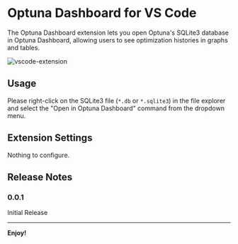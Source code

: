 # Optuna Dashboard for VS Code

The Optuna Dashboard extension lets you open Optuna's SQLite3 database in Optuna Dashboard, allowing users to see optimization histories in graphs and tables.

![vscode-extension](https://github.com/optuna/optuna-dashboard/raw/main/docs/_static/vscode-extension.png)

## Usage

Please right-click on the SQLite3 file (`*.db` or `*.sqlite3`) in the file explorer and select the "Open in Optuna Dashboard" command from the dropdown menu.

## Extension Settings

Nothing to configure.

## Release Notes

### 0.0.1

Initial Release

---

**Enjoy!**
